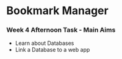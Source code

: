 # Bookmark Manager

### Week 4 Afternoon Task - Main Aims

* Learn about Databases
* Link a Database to a web app
